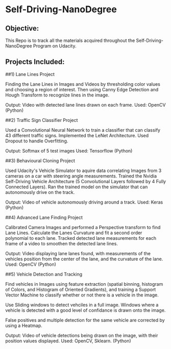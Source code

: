 # Self-Driving-NanoDegree

## Objective:
This Repo is to track all the materials acquired throughout
the Self-Driving-NanoDegree Program on Udacity.

## Projects Included:
##1) Lane Lines Project

Finding the Lane Lines in Images and Videos by thresholding color values and choosing a region of interest. 
Then using Canny Edge Detection and Hough Transform to recognize lines in the image. 

Output: Video with detected lane lines drawn on each frame.
Used: OpenCV (Python)

##2) Traffic Sign Classifier Project

Used a Convolutional Neural Network to train a classifier that can classify 43 different traffic signs.
Implemented the LeNet Architecture.
Used Dropout to handle Overfitting.

Output: Softmax of 5 test images
Used: Tensorflow (Python)

##3) Behavioural Cloning Project

Used Udacity's Vehicle Simulator to aquire data correlating Images from 3 cameras on a car with steering angle measurements.
Trained the Nvidia Self-Driving Vehicle Architecture (5 Convolutional Layers followed by 4 Fully Connected Layers). 
Ran the trained model on the simulator that can autonomously drive on the track.

Output: Video of vehicle autonomously driving around a track.
Used: Keras (Python)

##4) Advanced Lane Finding Project

Calibrated Camera Images and performed a Perspective transform to find Lane Lines.
Calculate the Lanes Curvature and fit a second order polynomial to each lane.
Tracked detected lane measurements for each frame of a video to smoothen the detected lane lines.

Output: Video displaying lane lanes found, with measurements of the vehicles position from the center of the lane, and the curvature of the lane.
Used: OpenCV (Python)

##5) Vehicle Detection and Tracking

Find vehicles in Images using feature extraction (spatial binning, histogram of Colors, and Histogram of Oriented Gradients), and training a Support Vector Machine to classify whether or not there is a vehicle in the image.

Use Sliding windows to detect vehciles in a full image. Windows where a vehicle is detected with a good level of confidance is drawn onto the image.

False positives and multiple detection for the same vehicle are corrected by using a Heatmap.

Output: Video of vehicle detections being drawn on the image, with their position values displayed.
Used: OpenCV, Sklearn. (Python)

